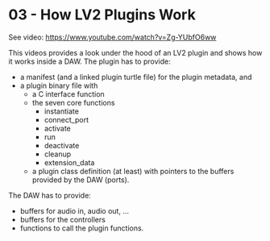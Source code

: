 # 03 - How LV2 Plugins Work

See video: <https://www.youtube.com/watch?v=Zg-YUbfO6ww>

This videos provides a look under the hood of an LV2 plugin and shows how it works
inside a DAW. The plugin has to provide:

* a manifest (and a linked plugin turtle file) for the plugin metadata, and
* a plugin binary file with
    * a C interface function
    * the seven core functions
        * instantiate
        * connect_port
        * activate
        * run
        * deactivate
        * cleanup
        * extension_data
    * a plugin class definition (at least) with pointers to the buffers provided by the DAW (ports).

The DAW has to provide:

* buffers for audio in, audio out, ...
* buffers for the controllers
* functions to call the plugin functions.
